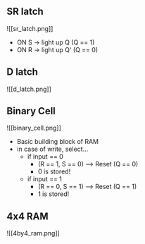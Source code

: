 ## SR latch
![[sr_latch.png]]
- ON S -> light up Q (Q == 1)
- ON R -> light up Q' (Q == 0)

## D latch
![[d_latch.png]]

## Binary Cell
![[binary_cell.png]]
- Basic building block of RAM
- in case of write, select...
	- if input == 0
		- (R == 1, S == 0) --> Reset (Q == 0)
		- 0 is stored!
	- if input == 1
		- (R == 0, S == 1) --> Reset (Q == 1)
		- 1 is stored!

## 4x4 RAM
![[4by4_ram.png]]
